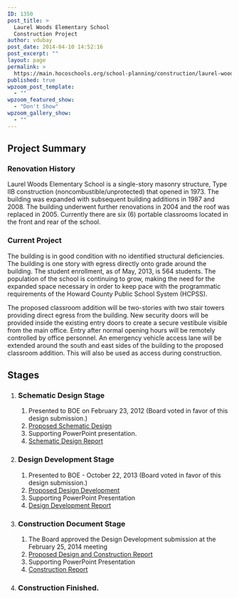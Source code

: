 ```yaml
---
ID: 1350
post_title: >
  Laurel Woods Elementary School
  Construction Project
author: vdubay
post_date: 2014-04-10 14:52:16
post_excerpt: ""
layout: page
permalink: >
  https://main.hocoschools.org/school-planning/construction/laurel-woods-es/
published: true
wpzoom_post_template:
  - ""
wpzoom_featured_show:
  - "Don't Show"
wpzoom_gallery_show:
  - ""
---
```

<h2>Project Summary</h2>

<h3>Renovation History</h3>
<p>Laurel Woods Elementary School is a single-story masonry structure, Type IIB construction (noncombustible/unprotected) that opened in 1973. The building was expanded with subsequent building additions in 1987 and 2008. The building underwent further renovations in 2004 and the roof was replaced in 2005. Currently there are six (6) portable classrooms located in the front and rear of the school.</p>

<h3>Current Project</h3>
<p>The building is in good condition with no identified structural deficiencies. The building is one story with egress directly onto grade around the building. The student enrollment, as of May, 2013, is 564 students. The population of the school is continuing to grow, making the need for the expanded space necessary in order to keep pace with the programmatic requirements of the Howard County Public School System (HCPSS).</p>

<p>The proposed classroom addition will be two-stories with two stair towers providing direct egress from the building. New security doors will be provided inside the existing entry doors to create a secure vestibule visible from the main office. Entry after normal opening hours will be remotely controlled by office personnel. An emergency vehicle access lane will be extended around the south and east sides of the building to the proposed classroom addition. This will also be used as access during construction.</p>

<h2>Stages</h2>
<div class="t">
<ol class="timeline">

<li class="tl-node">
<h3>Schematic Design Stage</h3>
<ol>
  <li>Presented to BOE on February 23, 2012 (Board voted in favor of this design submission.)</li>
  <li><a href="/f/schoolplanning/laurelwoodsSDBrochure.pdf">Proposed Schematic Design</a></li>
  <li>Supporting PowerPoint presentation.</li>
  <li><a href="/f/schoolplanning/laurelwoodsPPT.pdf">Schematic Design Report</a></li>
</ol>
</li>

<li class="tl-node">
<h3>Design Development Stage</h3>
<ol>
  <li>Presented to BOE - October 22, 2013 (Board voted in favor of this design submission.)</li>
  <li><a href="/f/schoolplanning/LWESreport.pdf">Proposed Design Development</a></li>
  <li>Supporting PowerPoint Presentation</li>
  <li><a href="/f/schoolplanning/LWESreportppt.pdf">Design Development Report</a></li>
</ol>
</li>

<li class="tl-node last">
<h3>Construction Document Stage</h3>
<ol>
  <li>The Board approved the Design Development submission at the February 25, 2014 meeting</li>
  <li><a href="/f/schoolplanning/2014-laurel-woods-construction-document-report.pdf">Proposed Design and Construction Report</a></li>
  <li>Supporting PowerPoint Presentation</li>
  <li><a href="/f/schoolplanning/2014-laurel-woods-construction-document-presentation.pdf">Construction Report</a></li>
</ol>  
</li>

<li class="tl-node last">
<h3>Construction Finished.</h3>
</li>
</ol>
</div>